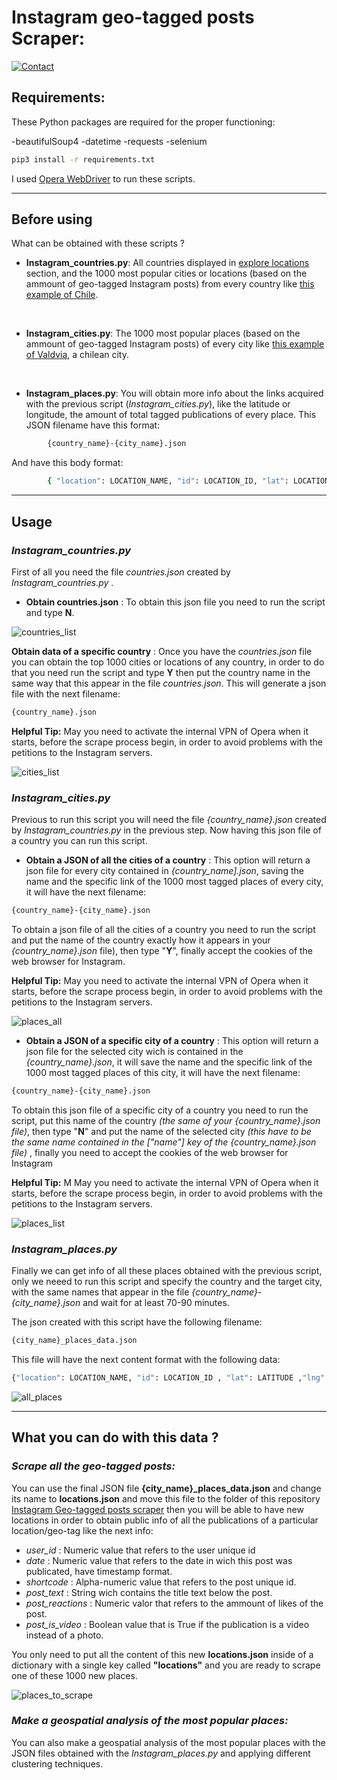 # Instagram geo-tagged posts Scraper:

[![Contact](https://img.shields.io/badge/Email-%20Contact-yellow.svg)](mailto:manuelhuala@outlook.com)



## Requirements:
These Python packages are required for the proper functioning:

-beautifulSoup4
-datetime
-requests
-selenium

```sh
pip3 install -r requirements.txt
```
I used  [Opera WebDriver](https://github.com/operasoftware/operachromiumdriver/releases) to run these scripts.

---

## Before using

What can be obtained with these scripts ?

* **Instagram_countries.py**: All countries displayed in [explore locations](https://www.instagram.com/explore/locations/) section, and the 1000 most popular cities or locations (based on the ammount of geo-tagged Instagram posts)  from every country like [this example of Chile](https://www.instagram.com/explore/locations/CL/chile/).
<br> 


* **Instagram_cities.py**: The 1000 most popular places (based on the ammount of geo-tagged Instagram posts) of every city like [this example of Valdvia](https://www.instagram.com/explore/locations/c328920/valdivia-chile/), a chilean city.
<br> 

* **Instagram_places.py**: You will obtain more info about the links acquired with the previous script (*Instagram_cities.py*), like the latitude or longitude, the amount of total tagged publications of every place. This JSON filename have this format:

```sh
        {country_name}-{city_name}.json
```

And have this body format:

```sh
        { "location": LOCATION_NAME, "id": LOCATION_ID, "lat": LOCATION_LAT, "lng": LOCATION_LNG , {today_date} = POSTS_UNTIL_TODAY}
```

---


## Usage



### *Instagram_countries.py*
First of all you need the file *countries.json* created by *Instagram_countries.py* .

* **Obtain countries.json** :  To obtain this json file you need to run the script and type **N**.

![countries_list](https://user-images.githubusercontent.com/45650277/96024330-f746ea80-0e29-11eb-9c49-f3a37c43ab8a.gif)

**Obtain data of a specific country** : Once you have the *countries.json* file you can obtain the top 1000 cities or locations of any country, in order to do that you need run the script and type **Y** then put the country name in the same way that this appear in the file *countries.json*. This will generate a json file with the next filename:

```sh
{country_name}.json
```

**Helpful Tip:** May you need to activate the internal VPN of Opera when it starts, before the scrape process begin, in order to avoid problems with the petitions to the Instagram servers.

![cities_list](https://user-images.githubusercontent.com/45650277/96024110-b222b880-0e29-11eb-9946-c1182565a756.gif)

### *Instagram_cities.py*
Previous to run this script you will need the file *{country_name}.json* created by *Instagram_countries.py* in the previous step. Now having this json file of a country you can run this script.

* **Obtain a JSON of all the cities of a country** :  This option will return a json file for every city contained in *{country_name].json*, saving the name and the specific link of the 1000 most tagged places of every city, it will have the next filename:

```sh
{country_name}-{city_name}.json
```

To obtain a json file of all the cities of a country you need to run the script and put the name of the country exactly how it appears in your *{country_name}.json* file), then type "**Y**", finally accept the cookies of the web browser for Instagram.

**Helpful Tip:** May you need to activate the internal VPN of Opera when it starts, before the scrape process begin, in order to avoid problems with the petitions to the Instagram servers.

![places_all](https://user-images.githubusercontent.com/45650277/96042994-ae505f80-0e44-11eb-9ab5-a771267bb4fb.gif)

* **Obtain a JSON of a specific city of a country** : This option will return a json file for the selected city wich is contained in the *{country_name}.json*, it will save the name and the specific link of the 1000 most tagged places of this city, it will have the next filename:

```sh
{country_name}-{city_name}.json
```

To obtain this json file of a specific city of a country you need to run the script, put this name of the country *(the same of your {country_name}.json file)*, then type "**N**" and put the name of the selected city *(this have to be the same name contained in the ["name"] key of the {country_name}.json file)* , finally you need to accept the cookies of the web browser for Instagram

**Helpful Tip:** M May you need to activate the internal VPN of Opera when it starts, before the scrape process begin, in order to avoid problems with the petitions to the Instagram servers.

![places_list](https://user-images.githubusercontent.com/45650277/96037819-b3a9ac00-0e3c-11eb-80b0-992f4194c7a0.gif)


### *Instagram_places.py*
Finally we can get info of all these places obtained with the previous script, only we neeed to run this script and specify the country and the target city, with the same names that appear in the file *{country_name}-{city_name}.json* and wait for at least 70-90 minutes.

The json created with this script have the following filename:

```sh
{city_name}_places_data.json
```
This file will have the next content format with the following data:

```sh
{"location": LOCATION_NAME, "id": LOCATION_ID , "lat": LATITUDE ,"lng": LONGITUDE, TODAY_DATE : TOTAL_POSTS}
```




![all_places](https://user-images.githubusercontent.com/45650277/96074282-a7464300-0e7e-11eb-9b1d-7bae3487481b.gif)


---

## What you can do with this data ?

### *Scrape all the geo-tagged posts:*
You can use the final JSON file **{city_name}_places_data.json** and change its name to **locations.json** and move this file to the folder of this repository [Instagram Geo-tagged posts scraper](https://github.com/mhuala/Instagram-Geo-tagged-posts-scraper) then you will be able to have new locations in order to obtain public info of all the publications of a particular location/geo-tag like the next info:

* *user_id* : Numeric value that refers to the user unique id
* *date* : Numeric value that refers to the date in wich this post was publicated, have timestamp format.
* *shortcode* : Alpha-numeric value that refers to the post unique id.
* *post_text* : String wich contains the title text below the post.
* *post_reactions* : Numeric valor that refers to the ammount of likes of the post.
* *post_is_video* : Boolean value that is True if the publication is a video instead of a photo.

You only need to put all the content of this new **locations.json** inside of a dictionary with a single key called **"locations"** and you are ready to scrape one of these 1000 new places.

![places_to_scrape](https://user-images.githubusercontent.com/45650277/96075639-df02ba00-0e81-11eb-81d6-fb75215f7c6c.gif)


### *Make a geospatial analysis of the most popular places:*

You can also make a geospatial analysis of the most popular places with the JSON files obtained with the *Instagram_places.py* and applying different clustering techniques.
